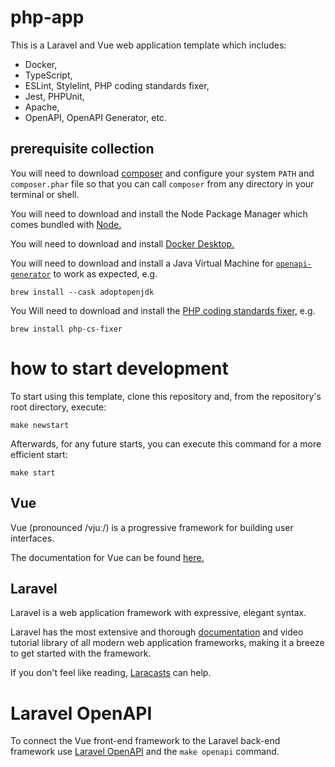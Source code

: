# php-app

This is a Laravel and Vue web application template which includes:

- Docker,
- TypeScript,
- ESLint, Stylelint, PHP coding standards fixer,
- Jest, PHPUnit,
- Apache,
- OpenAPI, OpenAPI Generator, etc.

## prerequisite collection

You will need to download [composer](https://getcomposer.org/) and configure your system `PATH` and `composer.phar` file so that you can call `composer` from any directory in your terminal or shell.

You will need to download and install the Node Package Manager which comes bundled with [Node.](https://nodejs.org/en/download/)

You will need to download and install [Docker Desktop.](https://www.docker.com/products/docker-desktop)

You will need to download and install a Java Virtual Machine for [`openapi-generator`](https://github.com/OpenAPITools/openapi-generator) to work as expected, e.g.

```
brew install --cask adoptopenjdk
```

You Will need to download and install the [PHP coding standards fixer,](https://cs.symfony.com/) e.g.

```
brew install php-cs-fixer
```

# how to start development

To start using this template, clone this repository and, from the repository's root directory, execute:

```
make newstart
```

Afterwards, for any future starts, you can execute this command for a more efficient start:

```
make start
```

## Vue

Vue (pronounced /vjuː/) is a progressive framework for building user interfaces.

The documentation for Vue can be found [here.](https://v3.vuejs.org/guide/introduction.html)

## Laravel

Laravel is a web application framework with expressive, elegant syntax.

Laravel has the most extensive and thorough [documentation](https://laravel.com/docs) and video tutorial library of all modern web application frameworks, making it a breeze to get started with the framework.

If you don't feel like reading, [Laracasts](https://laracasts.com) can help.

# Laravel OpenAPI

To connect the Vue front-end framework to the Laravel back-end framework use [Laravel OpenAPI](https://vyuldashev.github.io/laravel-openapi/) and the `make openapi` command.

